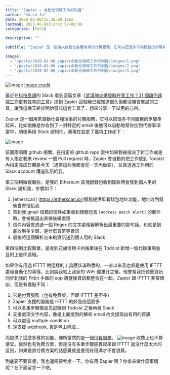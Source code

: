 ```yaml
---
title: "Zapier — 自動化瑣碎工作的利器"
author: "Yuren Ju"
date: 2020-02-06T15:36:09.196Z
lastmod: 2023-06-06T13:42:57+08:00
categories: [tech]

description: ""

subtitle: "Zapier 是一個用來自動化各種瑣事的付費服務，它可以把很多不同服務的步驟串起來，比如說像是你收到了一封特定的 email 後他可以自動地幫你加到代辦事項當中，順便再用 Slack 通知你。"

images:
  - "/posts/2020-02-06_zapier自動化瑣碎工作的利器/images/1.png"
  - "/posts/2020-02-06_zapier自動化瑣碎工作的利器/images/2.png"
  - "/posts/2020-02-06_zapier自動化瑣碎工作的利器/images/3.png"
---
```


![image](/posts/2020-02-06_zapier自動化瑣碎工作的利器/images/1.png#layoutTextWidth)
[Image credit](https://zapier.com/page/partner-kit/)

最近在[科技島讀](https://daodu.tech/)的 Slack 看到這篇文章《[武漢肺炎爆發時在家工作？31 個讓你遠端工作更有效率的工具](https://www.perapera.ai/post/remotework/)》提到 Zapier 這個我已經知道很久但都沒機會嘗試的工具，讓我這幾天終於開始嘗試這套工具了，想來分享一下試用的心得。

Zapier 是一個用來自動化各種瑣事的付費服務，它可以把很多不同服務的步驟串起來，比如說像是你收到了一封特定的 email 後他可以自動地幫你加到代辦事項當中，順便再用 Slack 通知你。我現在設定了幾項工作如下：

![image](/posts/2020-02-06_zapier自動化瑣碎工作的利器/images/2.png#layoutTextWidth)

前面兩項跟 github 相關，在指定的 github repo 當中如果我被指派了新工作或是有人指定我來 review 一個 Pull request 時，Zapier 會自動的把工作放到 Todoist 內指定完成日期是今天（通常這些我都會在一天內做完），並且透過工作用的 Slack account 傳送私訊給我。

第三個稍微複雜些，是我的 Ethereum 區塊鏈錢包收到匯款時會發到個人用的 Slack 通知我，步驟如下：

1.  [etherscan] (https://etherscan.io/)服務提供監看錢包地址功能，地址收到錢後會寄信給我
2.  寄到我 gmail 信箱的信件如果收到標題包含 `[Address Watch Alert]` 的郵件時，會被挑選出來做後續處理
3.  信件內容會透過一個 Regex 的文字處理器解析出最重要的那句話，也就是到底收到多少錢，是什麼貨幣等資訊
4.  最後將這個解析出來的資訊送到個人用的 Slack

第四個則比較簡單，是收到花旗信用卡的帳單後在 Todoist 新增一個代辦事項並且附上信件連結。

如果你有用過 IFTTT 對這樣的工具應該滿熟悉的，一直以來我也都是使用 IFTTT 處理自動化的事情，比如說我站上我家的 WiFi 體重計之後，他會幫我把體重資訊同步到我的 Fitbit 手錶的 app 將健康資訊都整合在一起。Zapier 跟 IFTTT 非常類似，但是有幾點不同：

1.  它是付費服務（也有免費版，但跟 IFTTT 差不多）
2.  Zapier 支援的服務是 IFTTT 的好幾倍這麼多
3.  可以多重步驟像是先記錄到 Todoist 之後再發 Slack
4.  支援處理文字內容，像是上面提到的解析 email 內文提取出有用的資訊
5.  可以處理 multiple condition
6.  還支援 webhook, 真是包山包海…

而提供了這麼多樣的功能，理所當然的是一個[付費服務](https://zapier.com/app/billing/plans)。
![image](/posts/2020-02-06_zapier自動化瑣碎工作的利器/images/3.png#layoutTextWidth)
收費上也不算便宜。雖然也有免費方案，但是沒有多重步驟感覺起來跟 IFTTT 就沒什麼太大的區別，如果要買付費方案的話感覺就是要用好用滿才不會浪費。

到底要不要買呢，我也還需要考慮一下。你有用 Zapier 嗎？你拿來做什麼事情呢？在下面留言一下吧。

